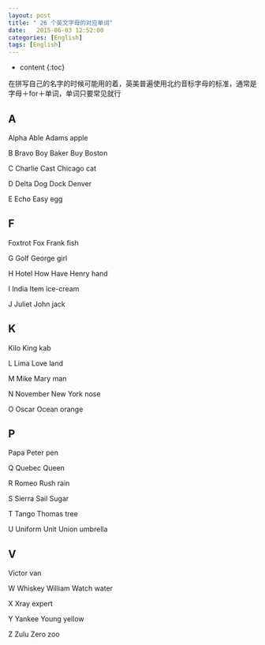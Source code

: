 ```yaml
---
layout: post
title: " 26 个英文字母的对应单词"
date:   2015-06-03 12:52:00 
categories: [English]
tags: [English]
---
```


* content
{:toc}

在拼写自己的名字的时候可能用的着，英美普遍使用北约音标字母的标准，通常是字母＋for＋单词，单词只要常见就行

## A
Alpha&nbsp;Able&nbsp;Adams&nbsp;apple

B
Bravo&nbsp;Boy&nbsp;Baker&nbsp;Buy&nbsp;Boston

C
Charlie&nbsp;Cast&nbsp;Chicago&nbsp;cat

D
Delta&nbsp;Dog&nbsp;Dock&nbsp;Denver

E
Echo&nbsp;Easy&nbsp;egg 

## F
Foxtrot&nbsp;Fox&nbsp;Frank&nbsp;fish 

G
Golf&nbsp;George&nbsp;girl

H
Hotel&nbsp;How&nbsp;Have&nbsp;Henry&nbsp;hand

I
India&nbsp;Item&nbsp;ice-cream

J
Juliet&nbsp;John&nbsp;jack 

## K
Kilo&nbsp;King&nbsp;kab

L
Lima&nbsp;Love&nbsp;land 

M
Mike&nbsp;Mary&nbsp;man 

N
November&nbsp;New York&nbsp;nose 

O
Oscar&nbsp;Ocean&nbsp;orange 

## P
Papa&nbsp;Peter&nbsp;pen 

Q
Quebec&nbsp;Queen&nbsp;

R
Romeo&nbsp;Rush&nbsp;rain 

S
Sierra&nbsp;Sail&nbsp;Sugar

T
Tango&nbsp;Thomas&nbsp;tree 

U
Uniform&nbsp;Unit&nbsp;Union&nbsp;umbrella 

## V
Victor&nbsp;van 

W
Whiskey&nbsp;William&nbsp;Watch&nbsp;water

X
Xray&nbsp;expert

Y
Yankee&nbsp;Young&nbsp;yellow 

Z
Zulu&nbsp;Zero&nbsp;zoo

